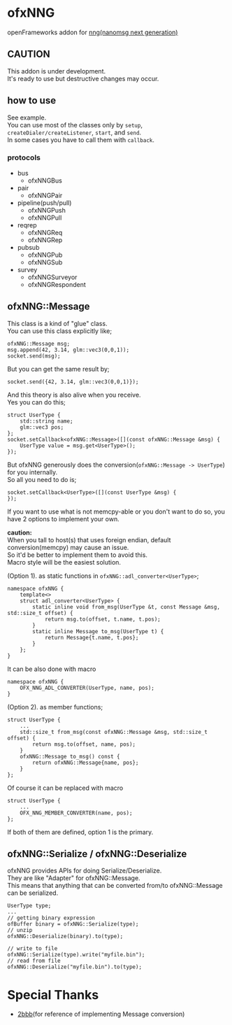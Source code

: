 # ofxNNG

openFrameworks addon for [nng(nanomsg next generation)](https://nanomsg.github.io/nng/)  

## CAUTION
This addon is under development.  
It's ready to use but destructive changes may occur.  

## how to use
See example.  
You can use most of the classes only by `setup`, `createDialer/createListener`, `start`, and `send`.  
In some cases you have to call them with `callback`.  

### protocols
- bus
	- ofxNNGBus
- pair
	- ofxNNGPair
- pipeline(push/pull)
	- ofxNNGPush
	- ofxNNGPull
- reqrep
	- ofxNNGReq
	- ofxNNGRep
- pubsub
	- ofxNNGPub
	- ofxNNGSub
- survey
	- ofxNNGSurveyor
	- ofxNNGRespondent

## ofxNNG::Message

This class is a kind of "glue" class.  
You can use this class explicitly like;

```
ofxNNG::Message msg;
msg.append(42, 3.14, glm::vec3(0,0,1));
socket.send(msg);
```

But you can get the same result by;

```
socket.send({42, 3.14, glm::vec3(0,0,1)});
```

And this theory is also alive when you receive.  
Yes you can do this;

```
struct UserType {
	std::string name;
	glm::vec3 pos;
};
socket.setCallback<ofxNNG::Message>([](const ofxNNG::Message &msg) {
	UserType value = msg.get<UserType>();
});
```

But ofxNNG generously does the conversion(`ofxNNG::Message -> UserType`) for you internally.  
So all you need to do is;

```
socket.setCallback<UserType>([](const UserType &msg) {
});
```

If you want to use what is not memcpy-able or you don't want to do so, you have 2 options to implement your own.  

__caution:__  
When you tall to host(s) that uses foreign endian, default conversion(memcpy) may cause an issue.  
So it'd be better to implement them to avoid this.  
Macro style will be the easiest solution.

(Option 1). as static functions in `ofxNNG::adl_converter<UserType>`;

```
namespace ofxNNG {
	template<>
	struct adl_converter<UserType> {
		static inline void from_msg(UserType &t, const Message &msg, std::size_t offset) {
			return msg.to(offset, t.name, t.pos);
		}
		static inline Message to_msg(UserType t) {
			return Message{t.name, t.pos};
		}
	};
}
```

It can be also done with macro

```
namespace ofxNNG {
	OFX_NNG_ADL_CONVERTER(UserType, name, pos);
}
```

(Option 2). as member functions;

```
struct UserType {
	...
	std::size_t from_msg(const ofxNNG::Message &msg, std::size_t offset) {
		return msg.to(offset, name, pos);
	}
	ofxNNG::Message to_msg() const {
		return ofxNNG::Message{name, pos};
	}
};
```

Of course it can be replaced with macro

```
struct UserType {
	...
	OFX_NNG_MEMBER_CONVERTER(name, pos);
};
```

If both of them are defined, option 1 is the primary.

## ofxNNG::Serialize / ofxNNG::Deserialize

ofxNNG provides APIs for doing Serialize/Deserialize.  
They are like "Adapter" for ofxNNG::Message.  
This means that anything that can be converted from/to ofxNNG::Message can be serialized.  

```
UserType type;
...
// getting binary expression
ofBuffer binary = ofxNNG::Serialize(type);
// unzip
ofxNNG::Deserialize(binary).to(type);

// write to file
ofxNNG::Serialize(type).write("myfile.bin");
// read from file
ofxNNG::Deserialize("myfile.bin").to(type);
```

# Special Thanks

- [2bbb](https://github.com/2bbb/)(for reference of implementing Message conversion)